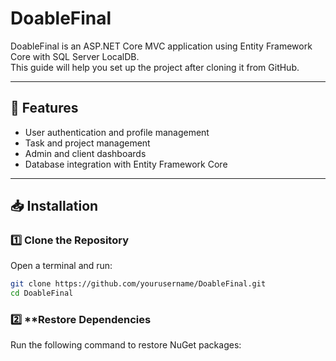 # DoableFinal

DoableFinal is an ASP.NET Core MVC application using Entity Framework Core with SQL Server LocalDB.  
This guide will help you set up the project after cloning it from GitHub.

---

## 🚀 Features
- User authentication and profile management  
- Task and project management  
- Admin and client dashboards  
- Database integration with Entity Framework Core  

---

## 📥 Installation

### 1️⃣ **Clone the Repository**
Open a terminal and run:
```sh
git clone https://github.com/yourusername/DoableFinal.git
cd DoableFinal
```
### 2️⃣ **Restore Dependencies
Run the following command to restore NuGet packages:
